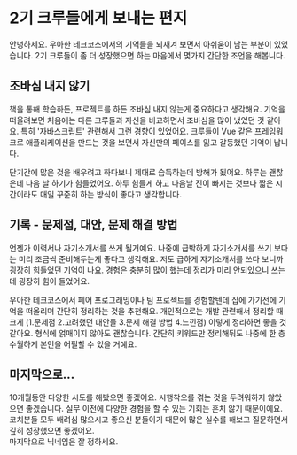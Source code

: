 # 2기 크루들에게 보내는 편지

 안녕하세요. 
 우아한 테크코스에서의 기억들을 되새겨 보면서 아쉬움이 남는 부분이 있었습니다. 
 2기 크루들이 좀 더 성장했으면 하는 마음에서 몇가지 간단한 조언을 해봅니다.   

## 조바심 내지 않기

책을 통해 학습하든, 프로젝트를 하든 조바심 내지 않는게 중요하다고 생각해요. 
기억을 떠올려보면 처음에는 다른 크루들과 자신을 비교하면서 조바심을 많이 냈었던 것 같아요.
특히 '자바스크립트' 관련해서 그런 경향이 있었어요. 
크루들이 Vue 같은 프레임워크로 애플리케이션을 만드는 것을 보면서 자신만의 페이스를 잃고 갈등했던 기억이 납니다. 

단기간에 많은 것을 배우려고 하다보니 제대로 습득하는데 방해가 됬어요. 하루는 괜찮은데 다음 날 하기가 힘들었어요.
하루 힘들게 하고 다음날 진이 빠지는 것보다 짧은 시간이라도 매일 꾸준히 하는 방식이 좋다고 생각합니다. 

## 기록 - 문제점, 대안, 문제 해결 방법 

언젠가 이력서나 자기소개서를 쓰게 될거예요. 
나중에 급박하게 자기소개서를 쓰기 보다는 미리 조금씩 준비해두는게 좋다고 생각해요. 
저도 급하게 자기소개서를 쓰다 보니까 굉장히 힘들었던 기억이 나요. 
경험은 충분히 많이 했는데 정리가 미리 안되있으니 쓰는데 굉장히 힘이 들었어요. 

우아한 테크코스에서 페어 프로그래밍이나 팀 프로젝트를 경험할텐데 집에 가기전에 기억을 떠올리며 간단히 정리하는 것을 추천해요.
개인적으로는 개발 관련해서 정리할 때 크게 (1.문제점 2.고려했던 대안들 3.문제 해결 방법 4.느낀점) 이렇게 정리하면 좋을 것 같아요.
형식에 얽매이지 않아도 괜찮습니다. 
간단히 키워드만 정리해둬도 나중에 한 층 수월하게 본인을 어필할 수 있을 거예요.

## 마지막으로...

10개월동안 다양한 시도를 해봤으면 좋겠어요.
시행착오를 겪는 것을 두려워하지 않았으면 좋겠습니다. 
실무 이전에 다양한 경험을 할 수 있는 기회는 흔치 않기 때문이에요. 
코치분들 모두 배려심 많으시고 좋으신 분들이기 때문에 많은 실수를 해보고 질문하면서 깊히 성장했으면 좋겠어요.  
마지막으로 닉네임은 잘 정하세요. 



